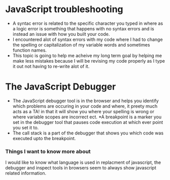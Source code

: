 # JavaScript troubleshooting
* A syntac error is related to the specific character you typed in where as a logic error is something that happens with no syntax errors and is instead an issue with how you built your code. 
* I encountered alot of syntax errors with my code where I had to change the spelling or capitalization of my variable words and sometimes function names. 
* This topic is going to help me acheive my long term goal by helping me make less mistakes because I will be revising my code properly as I type it out not having to re-write alot of it. 
# The JavaScript Debugger
* The JavaScript debugger tool is in the browser and helps you identify which problems are occuring in your code and where, it preety much acts as a TA! in that it will show you where your spelling is wrong or where variable scopes are incorrect ect.
*A breakpoint is a marker you set in the debugger tool that pauses code execution at which ever point you set it to. 
* The call stack is a part of the debugger that shows you which code was executed upto the breakpoint.
### Things I want to know more about
I would like to know what language is used in replacment of javascript, the debugger and inspect tools in browsers seem to always show javascript related information.

